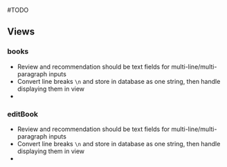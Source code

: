 #TODO

## Views

### books

- Review and recommendation should be text fields for multi-line/multi-paragraph inputs
- Convert line breaks `\n` and store in database as one string, then handle displaying them in view
-

### editBook

- Review and recommendation should be text fields for multi-line/multi-paragraph inputs
- Convert line breaks `\n` and store in database as one string, then handle displaying them in view
-
